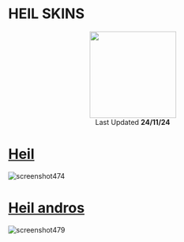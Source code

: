 # HEIL SKINS
<p align="center">
  <a href="https://osu.ppy.sh/users/20269653">
  <img src="https://a.ppy.sh/20269653"  
       width="175"
       height="175"></a>

<br>
Last Updated <b>24/11/24</b>
</p>

# [Heil](https://drive.google.com/file/d/1IWsF4kvYMUkZOW8xNKcPjpYLi-Q-3Fok/view?usp=drive_link&export=download)
![screenshot474](https://github.com/user-attachments/assets/2edfdc32-dbf2-462a-adfb-f74ab628dc31)



# [Heil andros](https://drive.google.com/file/d/1ox8Zl17ZHfcMJZJSieeThY0DXJXtk99b/view?usp=sharing)
![screenshot479](https://github.com/user-attachments/assets/4b0ff143-a30c-4f72-9a00-8843c712ab0b)


